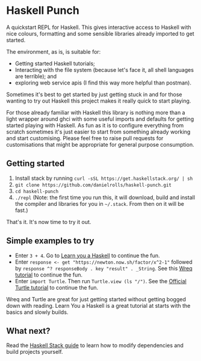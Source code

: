 # Haskell Punch

A quickstart REPL for Haskell. This gives interactive access to Haskell with nice colours, formatting and some sensible libraries already imported to get started. 

The environment, as is, is suitable for:
- Getting started Haskell tutorials;
- Interacting with the file system (because let's face it, all shell languages are terrible); and
- exploring web service apis (I find this way more helpful than postman).

Sometimes it's best to get started by just getting stuck in and for those wanting to try out Haskell this project makes it really quick to start playing. 

For those already familiar with Haskell this library is nothing more than a light wrapper around ghci with some useful imports and defaults for getting started playing with Haskell. As fun as it is to configure everything from scratch sometimes it's just easier to start from something already working and start customising. Please feel free to raise pull requests for customisations that might be appropriate for general purpose consumption. 

## Getting started
1. Install stack by running `curl -sSL https://get.haskellstack.org/ | sh`
1. `git clone https://github.com/danielrolls/haskell-punch.git`
1. `cd haskell-punch`
1. `./repl` (Note: the first time you run this, it will download, build and install the compiler and libraries for you in `~/.stack`. From then on it will be fast.)

That's it. It's now time to try it out.

## Simple examples to try
- Enter `3 + 4`. Go to [Learn you a Haskell](http://learnyouahaskell.com/) to continue the fun.
- Enter `response <- get "https://newton.now.sh/factor/x^2-1"` followed by `response ^? responseBody . key "result" . _String`. See this [Wreq tutorial](http://www.serpentine.com/wreq/tutorial.html) to continue the fun.
- Enter `import Turtle`. Then run `Turtle.view (ls "/")`. See the [Official Turtle tutorial](https://hackage.haskell.org/package/turtle-1.5.16/docs/Turtle-Tutorial.html) to continue the fun.

Wreq and Turtle are great for just getting started without getting bogged down with reading. Learn You a Haskell is a great tutorial at starts with the basics and slowly builds. 

## What next?
Read the [Haskell Stack guide](https://docs.haskellstack.org/en/stable/GUIDE/) to learn how to modify dependencies and build projects yourself.


